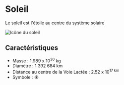 # Soleil 

Le soleil est l'étoile au centre du système solaire 

![Icône du soleil](soleil.png)

## Caractéristiques 

- Masse : 1.989 x 10<sup>30</sup> kg
- Diamètre : 1 392 684 km
- Distance au centre de la Voie Lactée : 2.52 x 10<sup>17 km
- Symbole : &#9728;
